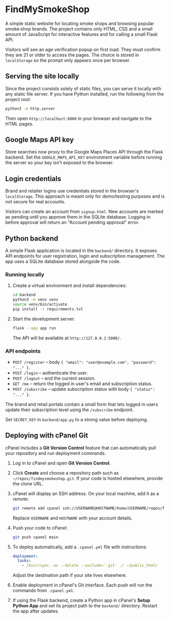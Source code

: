 # FindMySmokeShop

A simple static website for locating smoke shops and browsing popular smoke‑shop brands. The project contains only HTML, CSS and a small amount of JavaScript for interactive features and for calling a small Flask API.

Visitors will see an age verification popup on first load. They must confirm they are 21 or older to access the pages. The choice is stored in `localStorage` so the prompt only appears once per browser.

## Serving the site locally

Since the project consists solely of static files, you can serve it locally with any static file server. If you have Python installed, run the following from the project root:

```bash
python3 -m http.server
```

Then open `http://localhost:8000` in your browser and navigate to the HTML pages.

## Google Maps API key

Store searches now proxy to the Google Maps Places API through the Flask backend. Set the `GOOGLE_MAPS_API_KEY` environment variable before running the server so your key isn't exposed to the browser.

## Login credentials

Brand and retailer logins use credentials stored in the browser's
`localStorage`. This approach is meant only for demo/testing purposes and is
not secure for real accounts.

Visitors can create an account from `signup.html`. New accounts are marked as
pending until you approve them in the SQLite database. Logging in before
approval will return an "Account pending approval" error.



## Python backend

A simple Flask application is located in the `backend/` directory. It exposes API
endpoints for user registration, login and subscription management. The app uses
a SQLite database stored alongside the code.

### Running locally

1. Create a virtual environment and install dependencies:

   ```bash
   cd backend
   python3 -m venv venv
   source venv/bin/activate
   pip install -r requirements.txt
   ```

2. Start the development server:

   ```bash
   flask --app app run
   ```

   The API will be available at `http://127.0.0.1:5000/`.

### API endpoints

- `POST /register` – body `{ "email": "user@example.com", "password": "..." }`.
- `POST /login` – authenticate the user.
- `POST /logout` – end the current session.
- `GET /me` – return the logged in user's email and subscription status.
- `POST /subscribe` – update subscription status with body `{ "status": "..." }`.

The brand and retail portals contain a small form that lets logged in users
update their subscription level using the `/subscribe` endpoint.

Set `SECRET_KEY` in `backend/app.py` to a strong value before deploying.

## Deploying with cPanel Git

cPanel includes a **Git Version Control** feature that can automatically pull your repository and run deployment commands.

1. Log in to cPanel and open **Git Version Control**.
2. Click **Create** and choose a repository path such as `~/repos/findmysmokeshop.git`. If your code is hosted elsewhere, provide the clone URL.
3. cPanel will display an SSH address. On your local machine, add it as a remote:

   ```bash
   git remote add cpanel ssh://USERNAME@HOSTNAME/home/USERNAME/repos/findmysmokeshop.git
   ```

   Replace `USERNAME` and `HOSTNAME` with your account details.

4. Push your code to cPanel:

   ```bash
   git push cpanel main
   ```

5. To deploy automatically, add a `.cpanel.yml` file with instructions:

   ```yaml
   deployment:
     tasks:
       - /bin/rsync -av --delete --exclude='.git' ./ ~/public_html/
   ```

   Adjust the destination path if your site lives elsewhere.

6. Enable deployment in cPanel's Git interface. Each push will run the commands from `.cpanel.yml`.

7. If using the Flask backend, create a Python app in cPanel's **Setup Python App** and set its project path to the `backend/` directory. Restart the app after updates.

